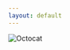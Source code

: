 ```yaml
---
layout: default
---
```




















![Octocat](https://github.githubassets.com/images/icons/emoji/octocat.png)
